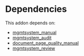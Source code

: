 # Dependencies

This addon depends on:

- [mgmtsystem_manual](../../../../odoo-bringout-oca-management-system-mgmtsystem_manual)
- [mgmtsystem_audit](../../../../odoo-bringout-oca-management-system-mgmtsystem_audit)
- [document_page_quality_manual](../../../../odoo-bringout-oca-management-system-document_page_quality_manual)
- [mgmtsystem_review](../../../../odoo-bringout-oca-management-system-mgmtsystem_review)
